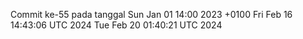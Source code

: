Commit ke-55 pada tanggal Sun Jan 01 14:00 2023 +0100
Fri Feb 16 14:43:06 UTC 2024
Tue Feb 20 01:40:21 UTC 2024

